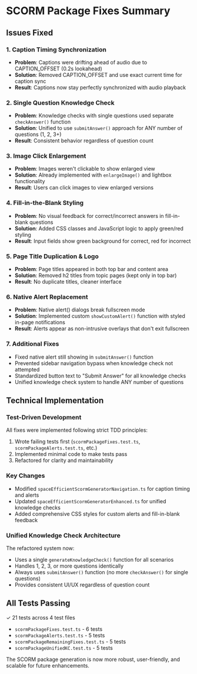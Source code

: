 # SCORM Package Fixes Summary

## Issues Fixed

### 1. Caption Timing Synchronization
- **Problem**: Captions were drifting ahead of audio due to CAPTION_OFFSET (0.2s lookahead)
- **Solution**: Removed CAPTION_OFFSET and use exact current time for caption sync
- **Result**: Captions now stay perfectly synchronized with audio playback

### 2. Single Question Knowledge Check
- **Problem**: Knowledge checks with single questions used separate `checkAnswer()` function
- **Solution**: Unified to use `submitAnswer()` approach for ANY number of questions (1, 2, 3+)
- **Result**: Consistent behavior regardless of question count

### 3. Image Click Enlargement
- **Problem**: Images weren't clickable to show enlarged view
- **Solution**: Already implemented with `enlargeImage()` and lightbox functionality
- **Result**: Users can click images to view enlarged versions

### 4. Fill-in-the-Blank Styling
- **Problem**: No visual feedback for correct/incorrect answers in fill-in-blank questions
- **Solution**: Added CSS classes and JavaScript logic to apply green/red styling
- **Result**: Input fields show green background for correct, red for incorrect

### 5. Page Title Duplication & Logo
- **Problem**: Page titles appeared in both top bar and content area
- **Solution**: Removed h2 titles from topic pages (kept only in top bar)
- **Result**: No duplicate titles, cleaner interface

### 6. Native Alert Replacement
- **Problem**: Native alert() dialogs break fullscreen mode
- **Solution**: Implemented custom `showCustomAlert()` function with styled in-page notifications
- **Result**: Alerts appear as non-intrusive overlays that don't exit fullscreen

### 7. Additional Fixes
- Fixed native alert still showing in `submitAnswer()` function
- Prevented sidebar navigation bypass when knowledge check not attempted
- Standardized button text to "Submit Answer" for all knowledge checks
- Unified knowledge check system to handle ANY number of questions

## Technical Implementation

### Test-Driven Development
All fixes were implemented following strict TDD principles:
1. Wrote failing tests first (`scormPackageFixes.test.ts`, `scormPackageAlerts.test.ts`, etc.)
2. Implemented minimal code to make tests pass
3. Refactored for clarity and maintainability

### Key Changes
- Modified `spaceEfficientScormGeneratorNavigation.ts` for caption timing and alerts
- Updated `spaceEfficientScormGeneratorEnhanced.ts` for unified knowledge checks
- Added comprehensive CSS styles for custom alerts and fill-in-blank feedback

### Unified Knowledge Check Architecture
The refactored system now:
- Uses a single `generateKnowledgeCheck()` function for all scenarios
- Handles 1, 2, 3, or more questions identically
- Always uses `submitAnswer()` function (no more `checkAnswer()` for single questions)
- Provides consistent UI/UX regardless of question count

## All Tests Passing
✓ 21 tests across 4 test files
- `scormPackageFixes.test.ts` - 6 tests
- `scormPackageAlerts.test.ts` - 5 tests  
- `scormPackageRemainingFixes.test.ts` - 5 tests
- `scormPackageUnifiedKC.test.ts` - 5 tests

The SCORM package generation is now more robust, user-friendly, and scalable for future enhancements.